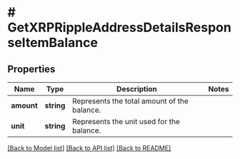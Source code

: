 # # GetXRPRippleAddressDetailsResponseItemBalance

## Properties

Name | Type | Description | Notes
------------ | ------------- | ------------- | -------------
**amount** | **string** | Represents the total amount of the balance. |
**unit** | **string** | Represents the unit used for the balance. |

[[Back to Model list]](../../README.md#models) [[Back to API list]](../../README.md#endpoints) [[Back to README]](../../README.md)
